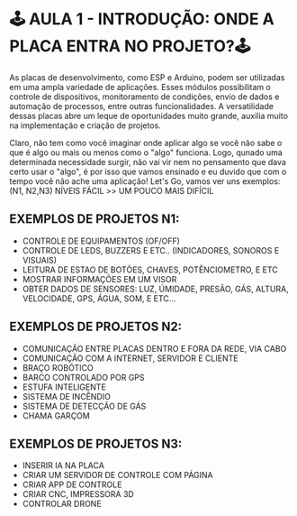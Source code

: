 # 🕹 AULA 1 - INTRODUÇÃO: ONDE A PLACA ENTRA NO PROJETO?🕹

As placas de desenvolvimento, como ESP e Arduino, podem ser utilizadas em uma ampla variedade de aplicações. Esses módulos possibilitam o controle de dispositivos, monitoramento de condições, envio de dados e automação de processos, entre outras funcionalidades. A versatilidade dessas placas abre um leque de oportunidades muito grande, auxilia muito na implementação e criação de projetos.

Claro, não tem como você imaginar onde aplicar algo se você não sabe o que é algo ou mais ou menos como o "algo" funciona. Logo, qunado uma determinada necessidade surgir, não vai vir nem no pensamento que dava certo usar o "algo", é por isso que vamos ensinado e eu duvido que com o tempo você não ache uma aplicação! 
Let's Go, vamos ver uns exemplos: 
(N1, N2,N3) NÍVEIS FÁCIL >> UM POUCO MAIS DIFÍCIL


## EXEMPLOS DE PROJETOS N1: 
* CONTROLE DE EQUIPAMENTOS (OF/OFF)
* CONTROLE DE LEDS, BUZZERS E ETC.. (INDICADORES, SONOROS E VISUAIS)
* LEITURA DE ESTAO DE BOTÔES, CHAVES, POTÊNCIOMETRO, E ETC
* MOSTRAR INFORMAÇÕES EM UM VISOR 
* OBTER DADOS DE SENSORES: LUZ, ÚMIDADE, PRESÃO, GÁS, ALTURA, VELOCIDADE, GPS, ÁGUA, SOM, E ETC...

## EXEMPLOS DE PROJETOS N2:
* COMUNICAÇÃO ENTRE PLACAS DENTRO E FORA DA REDE, VIA CABO 
* COMUNICAÇÃO COM A INTERNET, SERVIDOR E CLIENTE 
* BRAÇO ROBÓTICO
* BARCO CONTROLADO POR GPS
* ESTUFA INTELIGENTE 
* SISTEMA DE INCÊNDIO 
* SISTEMA DE DETECÇÃO DE GÁS
* CHAMA GARÇOM
## EXEMPLOS DE PROJETOS N3:  
* INSERIR IA NA PLACA
* CRIAR UM SERVIDOR DE CONTROLE COM PÁGINA
* CRIAR APP DE CONTROLE
* CRIAR CNC, IMPRESSORA 3D
* CONTROLAR DRONE
  
